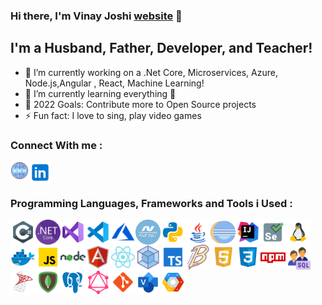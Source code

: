 ### Hi there, I'm Vinay Joshi [website] 👋

## I'm a Husband, Father, Developer, and Teacher!

- 🔭 I’m currently working on a .Net Core, Microservices, Azure, Node.js,Angular , React, Machine Learning!
- 🌱 I’m currently learning everything 🤣
- 🥅 2022 Goals: Contribute more to Open Source projects
- ⚡ Fun fact: I love to sing, play video games

### Connect With me :

[<img align="left" alt="vinjo.ml" width="30px" src="images/icons/website.png" />][website]
[<img align="left" alt="linked-in" width="35px" src="images/icons/linkedin.png" />][linkedin]

<br/>
<br/>

### Programming Languages, Frameworks and Tools i Used :

<!-- Microsoft Technology --->
<img align="left" alt="c#" width="40px" src="images/icons/c-sharp.png" />
<img align="left" alt="Dot Net core" width="40px" src="images/icons/dot-net-core.png" />
<img align="left" alt="Visual Studio" width="40px" src="images/icons/visual-studio.png" />
<img align="left" alt="Visual Studio Code" width="40px" src="images/icons/visual-studio-code.png" />
<img align="left" alt="Azure" width="40px" src="images/icons/azure.png" />
<img align="left" alt="asp.Net" width="40px" src="images/icons/asp-net.png" />
<img align="left" alt="python" width="40px" src="images/icons/python.png" />

<!-- Java Reelated Technology ---->

<img align="left" alt="java" width="40px" src="images/icons/java.png" />
<img align="left" alt="eclipse" width="40px" src="images/icons/eclipse.png" />
<img align="left" alt="intellij" width="40px" src="images/icons/intellij.png" />
<img align="left" alt="selenium" width="40px" src="images/icons/selenium.png" />
<img align="left" alt="linux" width="40px" src="images/icons/linux.png" />
<img align="left" alt="docker" width="40px" src="images/icons/docker.png" />

<!-- Javascript Releated Technology -->
<img align="left" alt="javascript" width="40px" src="images/icons/javascript.png" />
<img align="left" alt="node" width="40px" src="images/icons/node.png" />
<img align="left" alt="angular" width="40px" src="images/icons/angular.png" />
<img align="left" alt="react" width="40px" src="images/icons/react.png" />
<img align="left" alt="webpack" width="40px" src="images/icons/webpack.png" />
<img align="left" alt="typescript" width="40px" src="images/icons/typescript.png" />
<img align="left" alt="babel" width="40px" src="images/icons/babel.png" />
<img align="left" alt="html5" width="40px" src="images/icons/html5.png" />
<img align="left" alt="css3" width="40px" src="images/icons/css3.png" />
<img align="left" alt="npm" width="40px" src="images/icons/npm.png" />

<!-- Database releated Technologies -->
<img align="left" alt="sql" width="40px" src="images/icons/sql.png" />
<img align="left" alt="sqlserver" width="40px" src="images/icons/sqlserver.png" />
<img align="left" alt="mongodb" width="40px" src="images/icons/mongodb.png" />
<img align="left" alt="postgresql" width="40px" src="images/icons/postgresql.png" />
<img align="left" alt="graphql" width="40px" src="images/icons/graphql.png" />

<!-- Other Developer Related Tools -->
<img align="left" alt="git" width="40px" src="images/icons/git.png" />
<img align="left" alt="visio" width="40px" src="images/icons/visio.png" />
<img align="left" alt="gcp" width="40px" src="images/icons/gcp.png" />

<br/>

[website]: http://vinjo.ml
[twitter]: https://twitter.com/vinay01joshi
[linkedin]: https://linkedin.com/in/vinay-joshi
[github]: https://github.com/vinay01joshi
[gitlab]: https://gitlab.com/vinay01joshi
